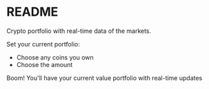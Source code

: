# README
Crypto portfolio with real-time data of the markets.

Set your current portfolio:
- Choose any coins you own
- Choose the amount

Boom! You'll have your current value portfolio with real-time updates
